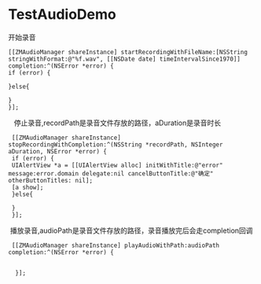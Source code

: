 # TestAudioDemo

开始录音

```
[[ZMAudioManager shareInstance] startRecordingWithFileName:[NSString stringWithFormat:@"%f.wav", [[NSDate date] timeIntervalSince1970]] completion:^(NSError *error) {
if (error) {

}else{

}
}];
```
 
 停止录音,recordPath是录音文件存放的路径，aDuration是录音时长
```
 [[ZMAudioManager shareInstance] stopRecordingWithCompletion:^(NSString *recordPath, NSInteger aDuration, NSError *error) {
 if (error) {
 UIAlertView *a = [[UIAlertView alloc] initWithTitle:@"error" message:error.domain delegate:nil cancelButtonTitle:@"确定" otherButtonTitles: nil];
 [a show];
 }else{
 
 }
 }];
```
 播放录音,audioPath是录音文件存放的路径，录音播放完后会走completion回调
```
 [[ZMAudioManager shareInstance] playAudioWithPath:audioPath completion:^(NSError *error) {
 
 
  }];
```

